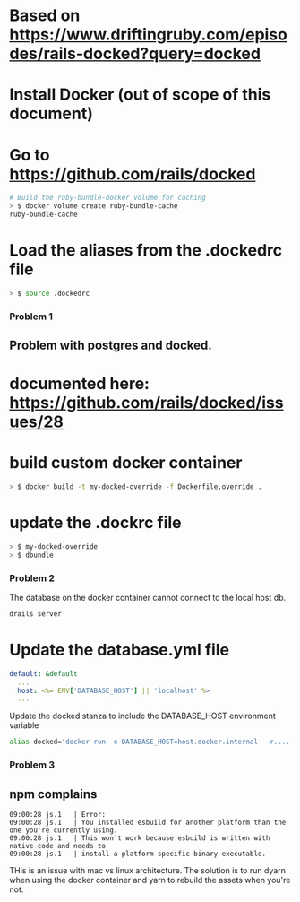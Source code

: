 # Based on https://www.driftingruby.com/episodes/rails-docked?query=docked

# Install Docker (out of scope of this document)

# Go to https://github.com/rails/docked
```bash
# Build the ruby-bundle-docker volume for caching
> $ docker volume create ruby-bundle-cache
ruby-bundle-cache
```

# Load the aliases from the .dockedrc file
```bash
> $ source .dockedrc
```

### Problem 1
## Problem with postgres and docked.
# documented here: https://github.com/rails/docked/issues/28

# build custom docker container
```bash
> $ docker build -t my-docked-override -f Dockerfile.override .
```
# update the .dockrc file
```bash
> $ my-docked-override
> $ dbundle
```

### Problem 2
The database on the docker container cannot connect to the local host db.
```bash
drails server
```
# Update the database.yml file
```yaml
default: &default
  ...
  host: <%= ENV['DATABASE_HOST'] || 'localhost' %>
  ...
```
Update the docked stanza to include the DATABASE_HOST environment variable
```bash
alias docked='docker run -e DATABASE_HOST=host.docker.internal --r....
```

### Problem 3
## npm complains
```
09:00:28 js.1   | Error:
09:00:28 js.1   | You installed esbuild for another platform than the one you're currently using.
09:00:28 js.1   | This won't work because esbuild is written with native code and needs to
09:00:28 js.1   | install a platform-specific binary executable.
```
THis is an issue with mac vs linux architecture.
The solution is to run
dyarn when using the docker container
and yarn to rebuild the assets when you're not.







